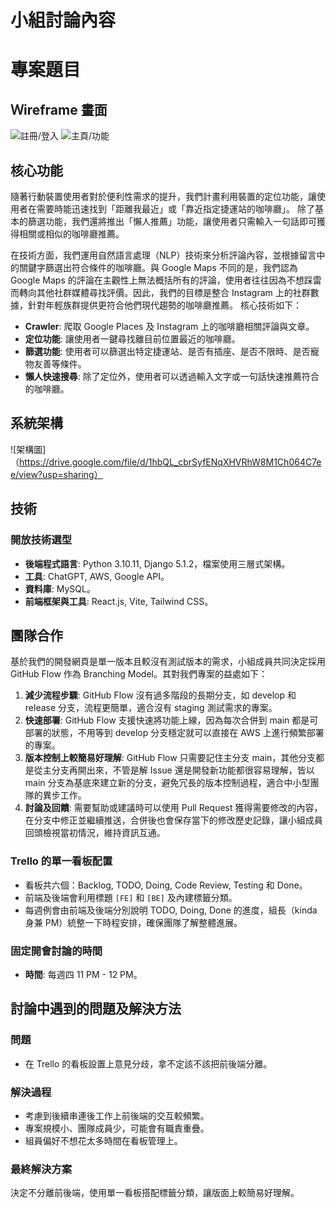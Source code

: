 # 小組討論內容

# 專案題目

## Ｗireframe 畫面

![註冊/登入](https://drive.google.com/file/d/1FkukL9OVIYVjYbWUlrYxfF8EaVpRIyl7/view?usp=sharing)
![主頁/功能](https://drive.google.com/file/d/1eM0UJjZMF0nOxLp2EZceiD2Mm0LvxPcx/view?usp=sharing)

## 核心功能

隨著行動裝置使用者對於便利性需求的提升，我們計畫利用裝置的定位功能，讓使用者在需要時能迅速找到「距離我最近」或「靠近指定捷運站的咖啡廳」。
除了基本的篩選功能，我們還將推出「懶人推薦」功能，讓使用者只需輸入一句話即可獲得相關或相似的咖啡廳推薦。

在技術方面，我們運用自然語言處理（NLP）技術來分析評論內容，並根據留言中的關鍵字篩選出符合條件的咖啡廳。與 Google Maps 不同的是，我們認為 Google Maps 的評論在主觀性上無法概括所有的評論，使用者往往因為不想踩雷而轉向其他社群媒體尋找評價。因此，我們的目標是整合 Instagram 上的社群數據，針對年輕族群提供更符合他們現代趨勢的咖啡廳推薦。
核心技術如下：

- **Crawler**: 爬取 Google Places 及 Instagram 上的咖啡廳相關評論與文章。
- **定位功能**: 讓使用者一鍵尋找離目前位置最近的咖啡廳。
- **篩選功能**: 使用者可以篩選出特定捷運站、是否有插座、是否不限時、是否寵物友善等條件。
- **懶人快速搜尋**: 除了定位外，使用者可以透過輸入文字或一句話快速推薦符合的咖啡廳。

## 系統架構

![架構圖]（https://drive.google.com/file/d/1hbQL_cbrSyfENqXHVRhW8M1Ch064C7ee/view?usp=sharing）

## 技術

### 開放技術選型

- **後端程式語言**: Python 3.10.11, Django 5.1.2，檔案使用三層式架構。
- **工具**: ChatGPT, AWS, Google API。
- **資料庫**: MySQL。
- **前端框架與工具**: React.js, Vite, Tailwind CSS。

## 團隊合作

基於我們的開發網頁是單一版本且較沒有測試版本的需求，小組成員共同決定採用 GitHub Flow 作為 Branching Model。其對我們專案的益處如下：

1. **減少流程步驟**: GitHub Flow 沒有過多階段的長期分支，如 develop 和 release 分支，流程更簡單，適合沒有 staging 測試需求的專案。
2. **快速部署**: GitHub Flow 支援快速將功能上線，因為每次合併到 main 都是可部署的狀態，不用等到 develop 分支穩定就可以直接在 AWS 上進行頻繁部署的專案。
3. **版本控制上較簡易好理解**: GitHub Flow 只需要記住主分支 main，其他分支都是從主分支再開出來，不管是解 Issue 還是開發新功能都很容易理解，皆以 main 分支為基底來建立新的分支，避免冗長的版本控制過程，適合中小型團隊的異步工作。
4. **討論及回饋**: 需要幫助或建議時可以使用 Pull Request 獲得需要修改的內容，在分支中修正並繼續推送，合併後也會保存當下的修改歷史記錄，讓小組成員回頭檢視當初情況，維持資訊互通。

### Trello 的單一看板配置

- 看板共六個：Backlog, TODO, Doing, Code Review, Testing 和 Done。
- 前端及後端會利用標題 `[FE]` 和 `[BE]` 及內建標籤分類。
- 每週例會由前端及後端分別說明 TODO, Doing, Done 的進度，組長（kinda 身兼 PM）統整一下時程安排，確保團隊了解整體進展。

### 固定開會討論的時間

- **時間**: 每週四 11 PM - 12 PM。

## 討論中遇到的問題及解決方法

### 問題

- 在 Trello 的看板設置上意見分歧，拿不定該不該把前後端分離。

### 解決過程

- 考慮到後續串連後工作上前後端的交互較頻繁。
- 專案規模小、團隊成員少，可能會有職責重疊。
- 組員偏好不想花太多時間在看板管理上。

### 最終解決方案

決定不分離前後端，使用單一看板搭配標籤分類，讓版面上較簡易好理解。
